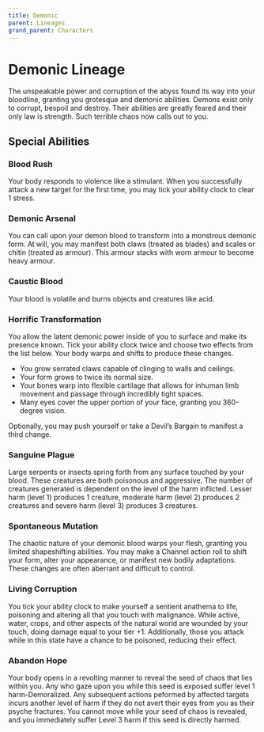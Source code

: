 ```yaml
---
title: Demonic
parent: Lineages
grand_parent: Characters
---
```


# Demonic Lineage
The unspeakable power and corruption of the abyss found its way into your bloodline, granting you grotesque and demonic abilities. Demons exist only to corrupt, bespoil and destroy. Their abilities are greatly feared and their only law is strength. Such terrible chaos now calls out to you.

## Special Abilities

### Blood Rush
Your body responds to violence like a stimulant. When you successfully attack a new target for the first time, you may tick your ability clock to clear 1 stress.

### Demonic Arsenal
You can call upon your demon blood to transform into a monstrous demonic form. At will, you may manifest both claws (treated as blades) and scales or chitin (treated as armour). This armour stacks with worn armour to become heavy armour.

### Caustic Blood
Your blood is volatile and burns objects and creatures like acid.

### Horrific Transformation
You allow the latent demonic power inside of you to surface and make its presence known. Tick your ability clock twice and choose two effects from the list below. Your body warps and shifts to produce these changes.
* You grow serrated claws capable of clinging to walls and ceilings.
* Your form grows to twice its normal size.
* Your bones warp into flexible cartilage that allows for inhuman limb movement and passage through incredibly tight spaces.
* Many eyes cover the upper portion of your face, granting you 360-degree vision.

Optionally, you may push yourself or take a Devil’s Bargain to manifest a third change.

### Sanguine Plague
Large serpents or insects spring forth from any surface touched by your blood. These creatures are both poisonous and aggressive. The number of creatures generated is dependent on the level of the harm inflicted. Lesser harm (level 1) produces 1 creature, moderate harm (level 2) produces 2 creatures and severe harm (level 3) produces 3 creatures.

### Spontaneous Mutation
The chaotic nature of your demonic blood warps your flesh, granting you limited shapeshifting abilities. You may make a Channel action roll to shift your form, alter your appearance, or manifest new bodily adaptations. These changes are often aberrant and difficult to control.

### Living Corruption
You tick your ability clock to make yourself a sentient anathema to life, poisoning and altering all that you touch with malignance. While active, water, crops, and other aspects of the natural world are wounded by your touch, doing damage equal to your tier +1. Additionally, those you attack while in this state have a chance to be poisoned, reducing their effect.

### Abandon Hope
Your body opens in a revolting manner to reveal the seed of chaos that lies within you. Any who gaze upon you while this seed is exposed suffer level 1 harm-Demoralized. Any subsequent actions peformed by affected targets incurs another level of harm if they do not avert their eyes from you as their psyche fractures. You cannot move while your seed of chaos is revealed, and you immediately suffer Level 3 harm if this seed is directly harmed.

